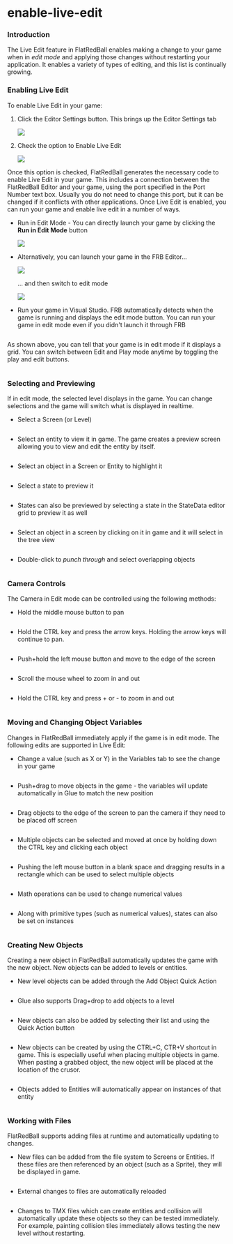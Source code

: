 # enable-live-edit

### Introduction

The Live Edit feature in FlatRedBall enables making a change to your game when in _edit mode_ and applying those changes without restarting your application. It enables a variety of types of editing, and this list is continually growing.

### Enabling Live Edit

To enable Live Edit in your game:

1.  Click the Editor Settings button. This brings up the Editor Settings tab

    ![](../../../../media/2023-08-img_64dc3d61e692a.png)
2.  Check the option to Enable Live Edit

    ![](../../../../media/2023-08-img_64dc3dd4da7b9.png)

Once this option is checked, FlatRedBall generates the necessary code to enable Live Edit in your game. This includes a connection between the FlatRedBall Editor and your game, using the port specified in the Port Number text box. Usually you do not need to change this port, but it can be changed if it conflicts with other applications. Once Live Edit is enabled, you can run your game and enable live edit in a number of ways.

*   Run in Edit Mode - You can directly launch your game by clicking the **Run in Edit Mode** button

    ![](../../../../media/2023-08-img_64dc3f5ac404a.png)
*   Alternatively, you can launch your game in the FRB Editor...

    ![](../../../../media/2023-08-img_64dc3f84aec51.png)

    ... and then switch to edit mode

    ![](../../../../media/2023-08-img_64dc3fb4045da.png)
* Run your game in Visual Studio. FRB automatically detects when the game is running and displays the edit mode button. You can run your game in edit mode even if you didn't launch it through FRB 

<figure><img src="../../../../media/2023-08-15_21-18-51.gif" alt=""><figcaption></figcaption></figure>



As shown above, you can tell that your game is in edit mode if it displays a grid. You can switch between Edit and Play mode anytime by toggling the play and edit buttons. 

<figure><img src="../../../../media/2023-08-15_22-16-16.gif" alt=""><figcaption></figcaption></figure>



### Selecting and Previewing

If in edit mode, the selected level displays in the game. You can change selections and the game will switch what is displayed in realtime.

* Select a Screen (or Level) 

<figure><img src="../../../../media/2023-08-15_22-20-12.gif" alt=""><figcaption></figcaption></figure>



&#x20;

* Select an entity to view it in game. The game creates a preview screen allowing you to view and edit the entity by itself. 

<figure><img src="../../../../media/2023-08-15_22-24-55.gif" alt=""><figcaption></figcaption></figure>



&#x20;

* Select an object in a Screen or Entity to highlight it 

<figure><img src="../../../../media/2023-08-15_22-26-37.gif" alt=""><figcaption></figcaption></figure>



&#x20;

* Select a state to preview it 

<figure><img src="../../../../media/2023-08-15_22-29-12.gif" alt=""><figcaption></figcaption></figure>



&#x20;

* States can also be previewed by selecting a state in the StateData editor grid to preview it as well 

<figure><img src="../../../../media/2023-08-15_22-29-45.gif" alt=""><figcaption></figcaption></figure>



&#x20;

* Select an object in a screen by clicking on it in game and it will select in the tree view 

<figure><img src="../../../../media/2023-08-15_22-30-47.gif" alt=""><figcaption></figcaption></figure>



&#x20;

* Double-click to _punch through_ and select overlapping objects 

<figure><img src="../../../../media/2023-08-15_22-31-21.gif" alt=""><figcaption></figcaption></figure>



### Camera Controls

The Camera in Edit mode can be controlled using the following methods:

* Hold the middle mouse button to pan 

<figure><img src="../../../../media/2021-08-2021_August_10_112219.gif" alt=""><figcaption></figcaption></figure>



&#x20;

* Hold the CTRL key and press the arrow keys. Holding the arrow keys will continue to pan. 

<figure><img src="../../../../media/2021-08-2021_August_10_111520.gif" alt=""><figcaption></figcaption></figure>



&#x20;

* Push+hold the left mouse button and move to the edge of the screen 

<figure><img src="../../../../media/2021-08-2021_August_10_111021.gif" alt=""><figcaption></figcaption></figure>



&#x20;

* Scroll the mouse wheel to zoom in and out 

<figure><img src="../../../../media/2021-08-2021_August_10_114921.gif" alt=""><figcaption></figcaption></figure>



&#x20;

* Hold the CTRL key and press + or - to zoom in and out 

<figure><img src="../../../../media/2021-08-2021_August_10_114022.gif" alt=""><figcaption></figcaption></figure>



### Moving and Changing Object Variables

Changes in FlatRedBall immediately apply if the game is in edit mode. The following edits are supported in Live Edit:

* Change a value (such as X or Y) in the Variables tab to see the change in your game 

<figure><img src="../../../../media/2023-08-15_22-32-46.gif" alt=""><figcaption></figcaption></figure>



&#x20;

* Push+drag to move objects in the game - the variables will update automatically in Glue to match the new position 

<figure><img src="../../../../media/2023-08-15_22-33-12.gif" alt=""><figcaption></figcaption></figure>



&#x20;

* Drag objects to the edge of the screen to pan the camera if they need to be placed off screen 

<figure><img src="../../../../media/2023-08-15_22-34-13.gif" alt=""><figcaption></figcaption></figure>



&#x20;

* Multiple objects can be selected and moved at once by holding down the CTRL key and clicking each object 

<figure><img src="../../../../media/2023-08-15_22-34-48.gif" alt=""><figcaption></figcaption></figure>


* Pushing the left mouse button in a blank space and dragging results in a rectangle which can be used to select multiple objects 

<figure><img src="../../../../media/2023-08-15_22-35-38.gif" alt=""><figcaption></figcaption></figure>



&#x20;

* Math operations can be used to change numerical values 

<figure><img src="../../../../media/2023-08-15_22-36-18.gif" alt=""><figcaption></figcaption></figure>



&#x20;

* Along with primitive types (such as numerical values), states can also be set on instances 

<figure><img src="../../../../media/2023-08-15_22-38-42.gif" alt=""><figcaption></figcaption></figure>



### Creating New Objects

Creating a new object in FlatRedBall automatically updates the game with the new object. New objects can be added to levels or entities.

* New level objects can be added through the Add Object Quick Action 

<figure><img src="../../../../media/2023-08-15_22-39-53.gif" alt=""><figcaption></figcaption></figure>



&#x20;

* Glue also supports Drag+drop to add objects to a level 

<figure><img src="../../../../media/2023-08-15_22-40-29.gif" alt=""><figcaption></figcaption></figure>



&#x20;

* New objects can also be added by selecting their list and using the Quick Action button 

<figure><img src="../../../../media/2023-08-15_22-41-37.gif" alt=""><figcaption></figcaption></figure>



&#x20;

* New objects can be created by using the CTRL+C, CTR+V shortcut in game. This is especially useful when placing multiple objects in game. When pasting a grabbed object, the new object will be placed at the location of the crusor. 

<figure><img src="../../../../media/2023-08-15_22-42-59.gif" alt=""><figcaption></figcaption></figure>



&#x20;

* Objects added to Entities will automatically appear on instances of that entity 

<figure><img src="../../../../media/2023-08-15_22-43-47.gif" alt=""><figcaption></figcaption></figure>



### Working with Files

FlatRedBall supports adding files at runtime and automatically updating to changes.

* New files can be added from the file system to Screens or Entities. If these files are then referenced by an object (such as a Sprite), they will be displayed in game. 

<figure><img src="../../../../media/2021-08-2021_August_10_164735.gif" alt=""><figcaption></figcaption></figure>



&#x20;

* External changes to files are automatically reloaded 

<figure><img src="../../../../media/2021-08-2021_August_10_160041.gif" alt=""><figcaption></figcaption></figure>



&#x20;

* Changes to TMX files which can create entities and collision will automatically update these objects so they can be tested immediately. For example, painting collision tiles immediately allows testing the new level without restarting. 

<figure><img src="../../../../media/2021-08-2021_August_10_162846.gif" alt=""><figcaption></figcaption></figure>


